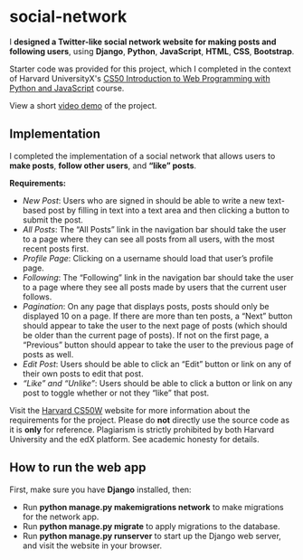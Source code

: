 # social-network
I **designed a Twitter-like social network website for making posts and following users**, using **Django**, **Python**, **JavaScript**, **HTML**, **CSS**, **Bootstrap**.

Starter code was provided for this project, which I completed in the context of Harvard UniversityX's [CS50 Introduction to Web Programming with Python and JavaScript](https://cs50.harvard.edu/web/2020/) course.

View a short [video demo](https://www.youtube.com/watch?v=tSlvI1tTz4Q) of the project.

## Implementation
I completed the implementation of a social network that allows users to **make posts**, **follow other users**, and **“like” posts**. 

**Requirements:**

- *New Post*: Users who are signed in should be able to write a new text-based post by filling in text into a text area and then clicking a button to submit the post.
- *All Posts*: The “All Posts” link in the navigation bar should take the user to a page where they can see all posts from all users, with the most recent posts first.
- *Profile Page*: Clicking on a username should load that user’s profile page. 
- *Following*: The “Following” link in the navigation bar should take the user to a page where they see all posts made by users that the current user follows.
- *Pagination*: On any page that displays posts, posts should only be displayed 10 on a page. If there are more than ten posts, a “Next” button should appear to take the user to the next page of posts (which should be older than the current page of posts). If not on the first page, a “Previous” button should appear to take the user to the previous page of posts as well.
- *Edit Post*: Users should be able to click an “Edit” button or link on any of their own posts to edit that post.
- *“Like” and “Unlike”*: Users should be able to click a button or link on any post to toggle whether or not they “like” that post.


Visit the [Harvard CS50W](https://cs50.harvard.edu/web/2020/projects/4/network/) website for more information about the requirements for the project. Please do **not** directly use the source code as it is **only** for reference. Plagiarism is strictly prohibited by both Harvard University and the edX platform. See academic honesty for details.



## How to run the web app
First, make sure you have **Django** installed, then:
- Run **python manage.py makemigrations network** to make migrations for the network app.
- Run **python manage.py migrate** to apply migrations to the database.
- Run **python manage.py runserver** to start up the Django web server, and visit the website in your browser. 
